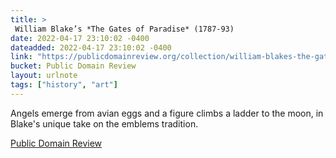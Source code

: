 ```yaml
---
title: > 
 William Blake’s *The Gates of Paradise* (1787-93)
date: 2022-04-17 23:10:02 -0400
dateadded: 2022-04-17 23:10:02 -0400
link: "https://publicdomainreview.org/collection/william-blakes-the-gates-of-paradise"
bucket: Public Domain Review
layout: urlnote
tags: ["history", "art"]
--- 
```

Angels emerge from avian eggs and a figure climbs a ladder to the moon, in Blake's unique take on the emblems tradition.
 <!-- end excerpt --> 
<div class='bucket'><a class='internal-link' href='/buckets/public-domain-review'>Public Domain Review</a></div> 
